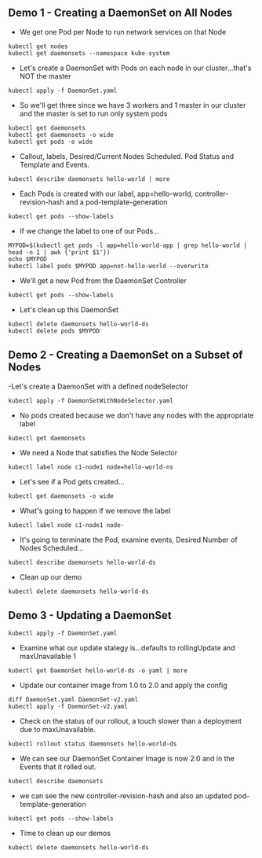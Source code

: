 ##  Demo 1 - Creating a DaemonSet on All Nodes

- We get one Pod per Node to run network services on that Node

```
kubectl get nodes
kubectl get daemonsets --namespace kube-system
```

- Let's create a DaemonSet with Pods on each node in our cluster...that's NOT the master

```
kubectl apply -f DaemonSet.yaml
```

- So we'll get three since we have 3 workers and 1 master in our cluster and the master is set to run only system pods

```
kubectl get daemonsets
kubectl get daemonsets -o wide
kubectl get pods -o wide
```

- Callout, labels, Desired/Current Nodes Scheduled. Pod Status and Template and Events.

```
kubectl describe daemonsets hello-world | more 
```

- Each Pods is created with our label, app=hello-world, controller-revision-hash and a pod-template-generation

```
kubectl get pods --show-labels
```

- If we change the label to one of our Pods...

```
MYPOD=$(kubectl get pods -l app=hello-world-app | grep hello-world | head -n 1 | awk {'print $1'})
echo $MYPOD
kubectl label pods $MYPOD app=not-hello-world --overwrite
```

- We'll get a new Pod from the DaemonSet Controller

```
kubectl get pods --show-labels
```

- Let's clean up this DaemonSet

```
kubectl delete daemonsets hello-world-ds
kubectl delete pods $MYPOD
```


## Demo 2 - Creating a DaemonSet on a Subset of Nodes

-Let's create a DaemonSet with a defined nodeSelector

```
kubectl apply -f DaemonSetWithNodeSelector.yaml
```

- No pods created because we don't have any nodes with the appropriate label

```
kubectl get daemonsets
```

- We need a Node that satisfies the Node Selector

```
kubectl label node c1-node1 node=hello-world-ns
```

- Let's see if a Pod gets created...

```
kubectl get daemonsets -o wide
```

- What's going to happen if we remove the label

```
kubectl label node c1-node1 node-
```

- It's going to terminate the Pod, examine events, Desired Number of Nodes Scheduled...

```
kubectl describe daemonsets hello-world-ds
```

- Clean up our demo

```
kubectl delete daemonsets hello-world-ds
```


## Demo 3 - Updating a DaemonSet

```
kubectl apply -f DaemonSet.yaml
```


- Examine what our update stategy is...defaults to rollingUpdate and maxUnavailable 1

```
kubectl get DaemonSet hello-world-ds -o yaml | more
```

- Update our container image from 1.0 to 2.0 and apply the config

```
diff DaemonSet.yaml DaemonSet-v2.yaml
kubectl apply -f DaemonSet-v2.yaml
```

- Check on the status of our rollout, a touch slower than a deployment due to maxUnavailable.

```
kubectl rollout status daemonsets hello-world-ds
```

- We can see our DaemonSet Container Image is now 2.0 and in the Events that it rolled out.

```
kubectl describe daemonsets
```

- we can see the new controller-revision-hash and also an updated pod-template-generation

```
kubectl get pods --show-labels
```

- Time to clean up our demos

```
kubectl delete daemonsets hello-world-ds
```
